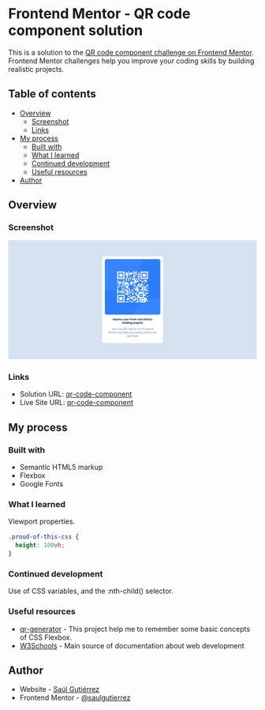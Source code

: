 # Frontend Mentor - QR code component solution

This is a solution to the [QR code component challenge on Frontend Mentor](https://www.frontendmentor.io/challenges/qr-code-component-iux_sIO_H). Frontend Mentor challenges help you improve your coding skills by building realistic projects. 

## Table of contents

- [Overview](#overview)
  - [Screenshot](#screenshot)
  - [Links](#links)
- [My process](#my-process)
  - [Built with](#built-with)
  - [What I learned](#what-i-learned)
  - [Continued development](#continued-development)
  - [Useful resources](#useful-resources)
- [Author](#author)

## Overview

### Screenshot

![](./screenshot.png)

### Links

- Solution URL: [qr-code-component](https://github.com/saulgutierrez/qr-code-component-main)
- Live Site URL: [qr-code-component](https://dapper-lollipop-75b55c.netlify.app/)

## My process

### Built with

- Semantic HTML5 markup
- Flexbox
- Google Fonts

### What I learned

Viewport properties.

```css
.proud-of-this-css {
  height: 100vh;
}
```

### Continued development

Use of CSS variables, and the :nth-child() selector.

### Useful resources

- [qr-generator](https://github.com/saulgutierrez/qr-generator) - This project help me to remember some basic concepts of CSS Flexbox.
- [W3Schools](https://www.w3schools.com) - Main source of documentation about web development

## Author

- Website - [Saúl Gutiérrez](https://sauladai.netlify.app/)
- Frontend Mentor - [@saulgutierrez](https://www.frontendmentor.io/profile/saulgutierrez)
